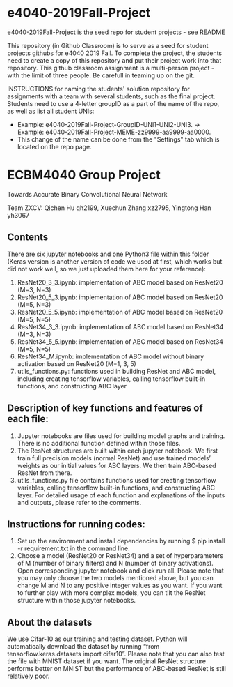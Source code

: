 # e4040-2019Fall-Project
e4040-2019Fall-Project is the seed repo for student projects - see README

This repository (in Github Classroom) is to serve as a seed for student projects githubs for e4040 2019 Fall.
To complete the project, the students need to create a copy of this repository and put their project work into that repository.
This github classroom assignment is a multi-person project - with the limit of three people. Be carefull in teaming up on the git.

INSTRUCTIONS for naming the students' solution repository for assignments with a team with several students, such as the final project. Students need to use a 4-letter groupID as a part of the name of the repo, as well as list all student UNIs: 
* Example: e4040-2019Fall-Project-GroupID-UNI1-UNI2-UNI3. -> Example: e4040-2019Fall-Project-MEME-zz9999-aa9999-aa0000.
* This change of the name can be done from the "Settings" tab which is located on the repo page.


# ECBM4040 Group Project

Towards Accurate Binary Convolutional Neural Network

Team ZXCV: Qichen Hu qh2199, Xuechun Zhang xz2795, Yingtong Han yh3067


## Contents

There are six jupyter notebooks and one Python3 file within this folder (Keras version is another version of
code we used at first, which works but did not work well, so we just uploaded them here for your reference):

1. ResNet20_3_3.ipynb: implementation of ABC model based on ResNet20 (M=3, N=3)
2. ResNet20_5_3.ipynb: implementation of ABC model based on ResNet20 (M=5, N=3)
3. ResNet20_5_5.ipynb: implementation of ABC model based on ResNet20 (M=5, N=5)
4. ResNet34_3_3.ipynb: implementation of ABC model based on ResNet34 (M=3, N=3)
5. ResNet34_5_5.ipynb: implementation of ABC model based on ResNet34 (M=5, N=5)
6. ResNet34_M.ipynb: implementation of ABC model without binary activation based on ResNet20 (M=1, 3, 5)
6. utils_functions.py: functions used in building ResNet and ABC model, including creating tensorflow variables,
calling tensorflow built-in functions, and constructing ABC layer


## Description of key functions and features of each file:

1. Jupyter notebooks are files used for building model graphs and training. There is no additional function defined within those files.
2. The ResNet structures are built within each jupyter notebook. We first train full precision models (normal ResNet)
and use trained models’ weights as our initial values for ABC layers. We then train ABC-based ResNet from there.
3. utils_functions.py file contains functions used for creating tensorflow variables, calling tensorflow built-in functions,
and constructing ABC layer. For detailed usage of each function and explanations of the inputs and outputs, please refer to the comments.


## Instructions for running codes:

1. Set up the environment and install dependencies by running $ pip install -r requirement.txt in the command line.
2. Choose a model (ResNet20 or ResNet34) and a set of hyperparameters of M (number of binary filters) and N (number of binary activations).
Open corresponding jupyter notebook and click run all. Please note that you may only choose the two models mentioned above,
but you can change M and N to any positive integer values as you want. If you want to further play with more complex models,
you can tilt the ResNet structure within those jupyter notebooks.


## About the datasets

We use Cifar-10 as our training and testing dataset. Python will automatically download the dataset by running
“from tensorflow.keras.datasets import cifar10”. Please note that you can also test the file with MNIST dataset if you want.
The original ResNet structure performs better on MNIST but the performance of ABC-based ResNet is still relatively poor.

